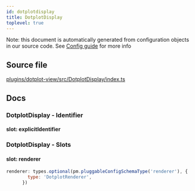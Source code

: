 ```yaml
---
id: dotplotdisplay
title: DotplotDisplay
toplevel: true
---
```

Note: this document is automatically generated from configuration objects in
our source code. See [Config guide](/docs/config_guide) for more info

## Source file

[plugins/dotplot-view/src/DotplotDisplay/index.ts](https://github.com/GMOD/jbrowse-components/blob/main/plugins/dotplot-view/src/DotplotDisplay/index.ts)

## Docs



### DotplotDisplay - Identifier

#### slot: explicitIdentifier



### DotplotDisplay - Slots
#### slot: renderer



```js
renderer: types.optional(pm.pluggableConfigSchemaType('renderer'), {
        type: 'DotplotRenderer',
      })
```




